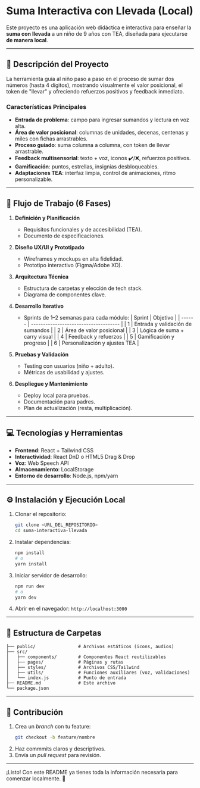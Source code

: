 # Suma Interactiva con Llevada (Local)

Este proyecto es una aplicación web didáctica e interactiva para enseñar la **suma con llevada** a un niño de 9 años con TEA, diseñada para ejecutarse **de manera local**.

---

## 📝 Descripción del Proyecto

La herramienta guía al niño paso a paso en el proceso de sumar dos números (hasta 4 dígitos), mostrando visualmente el valor posicional, el token de "llevar" y ofreciendo refuerzos positivos y feedback inmediato.

### Características Principales

- **Entrada de problema**: campo para ingresar sumandos y lectura en voz alta.
- **Área de valor posicional**: columnas de unidades, decenas, centenas y miles con fichas arrastrables.
- **Proceso guiado**: suma columna a columna, con token de llevar arrastrable.
- **Feedback multisensorial**: texto + voz, iconos ✔️/❌, refuerzos positivos.
- **Gamificación**: puntos, estrellas, insignias desbloqueables.
- **Adaptaciones TEA**: interfaz limpia, control de animaciones, ritmo personalizable.

---

## 🚀 Flujo de Trabajo (6 Fases)

1. **Definición y Planificación**

   - Requisitos funcionales y de accesibilidad (TEA).
   - Documento de especificaciones.

2. **Diseño UX/UI y Prototipado**

   - Wireframes y mockups en alta fidelidad.
   - Prototipo interactivo (Figma/Adobe XD).

3. **Arquitectura Técnica**

   - Estructura de carpetas y elección de tech stack.
   - Diagrama de componentes clave.

4. **Desarrollo Iterativo**

   - Sprints de 1–2 semanas para cada módulo: | Sprint | Objetivo                              | | ------ | ------------------------------------- | | 1      | Entrada y validación de sumandos      | | 2      | Área de valor posicional              | | 3      | Lógica de suma + carry visual         | | 4      | Feedback y refuerzos                  | | 5      | Gamificación y progreso               | | 6      | Personalización y ajustes TEA         |

5. **Pruebas y Validación**

   - Testing con usuarios (niño + adulto).
   - Métricas de usabilidad y ajustes.

6. **Despliegue y Mantenimiento**

   - Deploy local para pruebas.
   - Documentación para padres.
   - Plan de actualización (resta, multiplicación).

---

## 💻 Tecnologías y Herramientas

- **Frontend**: React + Tailwind CSS
- **Interactividad**: React DnD o HTML5 Drag & Drop
- **Voz**: Web Speech API
- **Almacenamiento**: LocalStorage
- **Entorno de desarrollo**: Node.js, npm/yarn

---

## ⚙️ Instalación y Ejecución Local

1. Clonar el repositorio:
   ```bash
   git clone <URL_DEL_REPOSITORIO>
   cd suma-interactiva-llevada
   ```
2. Instalar dependencias:
   ```bash
   npm install
   # o
   yarn install
   ```
3. Iniciar servidor de desarrollo:
   ```bash
   npm run dev
   # o
   yarn dev
   ```
4. Abrir en el navegador: `http://localhost:3000`

---

## 📁 Estructura de Carpetas

```
├── public/                # Archivos estáticos (icons, audios)
├── src/
│   ├── components/        # Componentes React reutilizables
│   ├── pages/             # Páginas y rutas
│   ├── styles/            # Archivos CSS/Tailwind
│   ├── utils/             # Funciones auxiliares (voz, validaciones)
│   └── index.js           # Punto de entrada
├── README.md              # Este archivo
└── package.json
```

---

## 🤝 Contribución

1. Crea un *branch* con tu feature:
   ```bash
   git checkout -b feature/nombre
   ```
2. Haz commmits claros y descriptivos.
3. Envía un *pull request* para revisión.

---

¡Listo! Con este README ya tienes toda la información necesaria para comenzar localmente. 🎉

